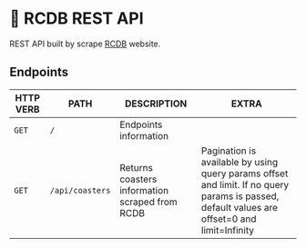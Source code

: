 # 🎢 RCDB REST API

REST API built by scrape [RCDB](https://rcdb.com) website.

## Endpoints

| HTTP VERB | PATH          | DESCRIPTION                                    | EXTRA                                                                                                                                        |
| --------- | ------------- | ---------------------------------------------- | -------------------------------------------------------------------------------------------------------------------------------------------- |
| `GET`       | `/`             | Endpoints information                          |                                                                                                                                              |
| `GET`       | `/api/coasters` | Returns coasters information scraped from RCDB | Pagination is available by using query params offset and limit. If no query params is passed, default values are offset=0 and limit=Infinity |
